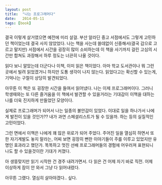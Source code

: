 ```yaml
---
layout: post
title:  "나는 프로그래머다"
date:   2014-05-11
tags: [book]
---
```


  결국 이렇게 살거였으면 예전에 미리 살걸. 부산 알라딘 중고 서점에서도 그렇게 고민하던 책이었는데 결국 사지 않았었다. 나는 책을 사는데 쓸데없이 신중해서(결국 감으로 고르고 말지만) 서점에서 시간을 굉장히 많이 소비하는데 이 책을 사기까지 걸린 고심의 시간만 합쳐도 과장해서 하루 정도는 너끈히 나올 것이다. 

  읽다 보니 알았는데 더군다나 이책, 이미 읽은 책이었다. 아마 학교 도서관이나 뭐 그런 곳에서 빌려 읽었겠거니 하지만 도통 생각이 나지 않는다. 읽었다고는 확신할 수 있는게, 기억나는 구절이 상당히 발견되었다. 

  아무튼 이 책은 또 굉장한 시간을 들여서 읽어냈다. 나는 이제 프로그래머이다. 그러니 학생때와는 또 다른 즐거움을 이 책에서 발견할 수 있을거라는 기대감이 이책을 대하는 나를 더욱 진지하게 만들었던 모양이다. 

  실제로 프로그래머가 되어서 나는 일종의 불안감이 있었다. 이대로 일을 하나가서 나에게 발전이 있을 것인가?? 내가 과연 스페셜리스트가 될 수 있을까. 하는 등의 실질적인 고민이었다. 

  그런 면에서 이책은 나에게 꽤 많은 위로가 되어 주었다. 주어진 일을 열심히 하면서 또한 자기계발도 놓지 말라는, 어찌 보면 굉장히 뻔한 이야기들이 주를 이루고 있었지만 유명인 효과라고 했던가. 똑똑하고 멋진 선배 프로그래머들의 경험에 어우러져 표현되니 나도 할 수 있을것이란 기대가 커졌다. 

  아 생뚱맞지만 읽기 시작한 건 경주 내려가면서. 다 읽은 건 어제 자기 바로 직전. 어제 이상하게 잠이 안 와서 그냥 다 읽어내렸다. 

  아무튼 그랬다. 열심히 살아야겠다.. 싶다.